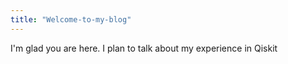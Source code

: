 ```yaml
---
title: "Welcome-to-my-blog"
---
```


I'm glad you are here. I plan to talk about my experience in Qiskit
